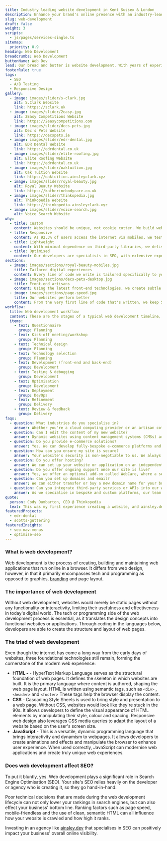 ```yaml
---
title: Industry leading website development in Kent Sussex & London
description: Enhance your brand's online presence with an industry-leading website development tailored towards your business' unique needs.
slug: web-development
draft: false
weight: 3
scripts:
  - js/pages/services-single.ts
sitemap:
  priority: 0.9
heading: Web Development
breadcrumbs: Web Development
buttonName: Web Dev
lead: Our bread and butter is website development. With years of experience in web design, development and technical SEO, we develop and sculpt custom-built, high-performing websites that transforms our clients into market leaders.
footerRule: true
tags:
  - SEO
  - A/B Testing
  - Responsive Design
gallery:
  - image: images/slider/s-clark.jpg
    alt: S.Clark Website
    link: https://sclark.uk
  - image: images/slider/2easy.jpg
    alt: 2Easy Competitions Website
    link: https://2easycompetitions.com
  - image: images/slider/decs-pets.jpg
    alt: Dec's Pets Website
    link: https://decspets.ie
  - image: images/slider/edr-dental.jpg
    alt: EDR Dental Website
    link: https://edrdental.co.uk
  - image: images/slider/elite-roofing.jpg
    alt: Elite Roofing Website
    link: https://edrdental.co.uk
  - image: images/slider/oaktuition.jpg
    alt: Oak Tuition Website
    link: https://oaktuition.ainsleyclark.xyz
  - image: images/slider/royal-beauty.jpg
    alt: Royal Beauty Website
    link: https://katherinebodycare.co.uk
  - image: images/slider/thinkopedia.jpg
    alt: Thinkopedia Website
    link: https://thinkopedia.ainsleyclark.xyz
  - image: images/slider/voice-search.jpg
    alt: Voice Search Website
why:
  - title: Custom
    content: Websites should be unique, not cookie cutter. We build websites for your unique needs instead of reaching for an off-the-shelf solution.
  - title: Responsive
    content: As 92.3% of users access the internet via mobiles, we test and tweak our clients' websites to ensure a seamless experience across all platforms.
  - title: Lightweight
    content: With minimal dependence on third-party libraries, we deliver high-speed, industry-standard HTML, CSS, and JavaScript, ensuring a lean codebase.
  - title: Optimised
    content: Our developers are specialists in SEO, with extensive experience in delivering top-performing, fully-optimised websites that rank high in search engines.
sections:
  - image: images/sections/royal-beauty-mobiles.jpg
    title: Tailored digital experiences
    content: Every line of code we write is tailored specifically to your needs and objectives. We use the most up-to-date industry best practices, ensuring high-quality digital experiences that resonate with your audience and drive real results for your business.
  - image: images/sections/decs-pets-desktop.jpg
    title: Front-end artisans
    content: Using the latest front-end technologies, we create subtle yet eye-catching animations and interactive elements to wow your audience from the moment they land on the page. No matter how complex your needs, our developers will craft you an immersive, seamless digital platform.
  - image: images/sections/page-speed.jpg
    title: Our websites perform better
    content: From the very first line of code that's written, we keep SEO, usability and page speed at the for-front of our builds. This results in lightning fast platforms that eliminate the frustration of slow page load times for your users.
workflow:
  title: Web development workflow
  content: These are the stages of a typical web development timeline, from the initial questionnaire to the delivery of your new website.
  items:
    - text: Questionnaire
      group: Planning
    - text: Kick-off meeting/workshop
      group: Planning
    - text: Technical design
      group: Planning
    - text: Technology selection
      group: Planning
    - text: Development (front-end and back-end)
      group: Development
    - text: Testing & debugging
      group: Development
    - text: Optimisation
      group: Development
    - text: Deployment
      group: DevOps
    - text: Refinement
      group: Delivery
    - text: Review & feedback
      group: Delivery
faqs:
  - question: What industries do you specialise in?
    answer: Whether you're a cloud computing provider or an artisan coffee shop, we can cater to any business, no matter how large or small.
  - question: Can I edit the content of my new website?
    answer: Dynamic websites using content management systems (CMSs) are in our highest service package, which gives you full control over every single word on your website. We primarily use [PayloadCMS](https://payloadcms.com/) or [Strapi](https://strapi.io/), an extremely swift platform, combined with SvelteKit as a front-end framework. However, we can use any platform you wish. **Link to CMS Page**
  - question: Do you provide e-commerce solutions?
    answer: Yes. We can develop fully-bespoke e-commerce platforms and integrate any marketing tools you need to see the visibility of your new website blossom. All content can be edited in the back-end of your website.
  - question: How can you ensure my site is secure?
    answer: Your website's security is non-negotiable to us. We always ensure your website is kept up to date with patches and are always renewing SSL certificates. We keep regular backups of your website's data and files to ensure that in the event of a security incident or data loss, we can quickly restore your website to its previous secure state.
  - question: Do you offer hosting?
    answer: We can set up your website or application on an independent server, ensuring speed and reliability. This will be backed up daily for peace of mind.
  - question: Do you offer ongoing support once our site is live?
    answer: Yes, we offer an optional add-on called WebCare, where a service level agreement (SLA) is implemented to ensure we continually monitor your new website and add any new features you desire. This service can be customised to work around your budget. **SiteCare+**
  - question: Can you set up domains and email?
    answer: We can either transfer or buy a new domain name for your business. Setting up a custom domain email, such as [hello@yourcompany.com](mailto:hello@yourcompany.com), is a separate charge but is a guaranteed way of gaining more leads and having a professional social handle.
  - question: Can you integrate third-party services or APIs into our website?
    answer: As we specialise in bespoke and custom platforms, our team is highly-experienced with integrating a vast array of back-end technologies that can help you streamline any process.
quote:
  person: Cody Dumbarton, CEO @ Thinkopedia
  text: This was my first experience creating a website, and ainsley.dev really helped me every step of the way. The level of detail they delivered on was incredible. The end result was 10 times better than I could have ever imagined. Highly recommend, will be in contact again! Thank you!
featuredProjects:
  - edr-dental
  - scotts-guttering
featuredInsights:
  - seo-nav-menus
  - optimise-seo
---
```


### What is web development?

Web development is the process of creating, building and maintaining web applications that run online in a browser. It
differs from web design, however, in that it primarily encompasses tech and programming as opposed to
graphics, [branding](http:///services/branding/) and page layout.

### The importance of web development

Without web development, websites would merely be static pages without any functionality or interactivity, limiting
their usefulness and effectiveness in today's digital world. The tech or programming side of the web development process
is essential, as it translates the design concepts into functional websites or applications. Through coding in the
languages below, developers are able to create the structure and layout of web pages.

### The triad of web development

Even though the internet has come a long way from the early days of websites, three foundational technologies still
remain, forming the cornerstone of the modern web experience:

- **HTML -** - HyperText Markup Language serves as the structural foundation of web pages. It defines the skeleton in
  which websites are built. It is the primary language where content is authored, shaping the web page layout. HTML is
  written using semantic tags, such as `<div>` , `<header>` and `<footer>` These tags help the browser display the
  content.
- **CSS** - Cascading Style Sheets is used to bring style and presentation to a web page. Without CSS, websites would
  look like they're stuck in the 90s. It allows developers to define the visual appearance of HTML elements by
  manipulating their style, colour and spacing. Responsive web design also leverages CSS media queries to adapt the
  layout of a website based on the user's screen size.
- **JavaScript** - This is a versatile, dynamic programming language that brings interactivity and dynamism to webpages.
  It allows developers to create animations and effects and manipulate the browser to enhance user experience. When used
  correctly, JavaScript can modernise web applications and create truly unique web experiences.

### Does web development affect SEO?

To put it bluntly, yes. Web development plays a significant role in Search Engine Optimisation (SEO). Your site's SEO
relies heavily on the developer or agency who is creating it, so they go hand-in-hand.

Poor technical decisions that are made during the web development lifecycle can not only lower your rankings in search
engines, but can also effect your business' bottom line. Ranking factors such as page speed, mobile-friendless and the
use of clean, semantic HTML can all influence how your website is crawled and how high it ranks.

Investing in an agency like [ainsley.dev](http://ainsley.dev) that specialises in SEO can positively impact your
business' overall online visibility.
